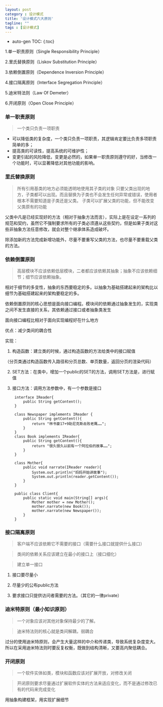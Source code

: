 ```yaml
---
layout: post
category : 设计模式
title: '设计模式六大原则'
tagline: ""
tags : [设计模式]
---
```


* auto-gen TOC:
{:toc}

1.单一职责原则（Single Responsibility Principle）

2.里氏替换原则（Liskov Substitution Principle）

3.依赖倒置原则（Dependence Inversion Principle）

4.接口隔离原则（Interface Segregation Principle）

5.迪米特法则（Law Of Demeter）

6.开闭原则（Open Close Principle）

<!--break-->

### 单一职责原则

> 一个类只负责一项职责

- 可以降低类的复杂度，一个类只负责一项职责，其逻辑肯定要比负责多项职责简单的多；
- 提高类的可读性，提高系统的可维护性；
- 变更引起的风险降低，变更是必然的，如果单一职责原则遵守的好，当修改一个功能时，可以显著降低对其他功能的影响。

### 里氏替换原则

> 所有引用基类的地方必须能透明地使用其子类的对象
> 只要父类出现的地方，子类都可以出现。而且替换为子类也不会发生任何异常或错误，使用者根本不需要知道是子类还是父类。
> 子类可以扩展父类的功能，但不能改变父类原有的功能

父类中凡是已经实现好的方法（相对于抽象方法而言），实际上是在设定一系列的规范和契约，虽然它不强制要求所有的子类必须遵从这些契约，但是如果子类对这些非抽象方法任意修改，就会对整个继承体系造成破坏。

除添加新的方法完成新增功能外，尽量不要重写父类的方法，也尽量不要重载父类的方法。

### 依赖倒置原则

> 高层模块不应该依赖低层模块，二者都应该依赖其抽象；抽象不应该依赖细节；细节应该依赖抽象。

相对于细节的多变性，抽象的东西要稳定的多。以抽象为基础搭建起来的架构比以细节为基础搭建起来的架构要稳定的多。

依赖倒置原则的核心思想是面向接口编程。模块间的依赖通过抽象发生的，实现类之间不发生直接的关系，其依赖通过接口或者抽象类发生

面向接口编程比相对于面向实现编程好在什么地方

优点：减少类间的耦合性

实现：

1. 构造函数：建立类的时候，通过构造函数的方法给类中的接口赋值

（分页类通过构造函数传入路径和分页总数、单页数量，返回分页的渲染代码）

2. SET方法：在类中，增加一个public的SET的方法，调用SET方法是，进行赋值

3. 接口方法：调用方法参数中，有一个参数是接口


        interface IReader{  
            public String getContent();  
        }

        class Newspaper implements IReader {  
            public String getContent(){  
                return "林书豪17+9助尼克斯击败老鹰……";  
            }  
        }  
        class Book implements IReader{  
            public String getContent(){  
                return "很久很久以前有一个阿拉伯的故事……";  
            }  
        }  
          
        class Mother{  
            public void narrate(IReader reader){  
                System.out.println("妈妈开始讲故事");  
                System.out.println(reader.getContent());  
            }  
        }  
          
        public class Client{  
            public static void main(String[] args){  
                Mother mother = new Mother();  
                mother.narrate(new Book());  
                mother.narrate(new Newspaper());  
            }  
        } 


### 接口隔离原则

> 客户端不应该依赖它不需要的接口（需要什么接口就提供什么接口）

> 类间的依赖关系应该建立在最小的接口上（接口细化）

> 建立单一接口

1. 接口要尽量小

2. 尽量少的公布public方法

3. 要求接口只提供访问者需要的方法。（其它的一律private）

### 迪米特原则（最小知识原则）

> 一个对象应该对其他对象保持最少的了解。

> 迪米特法则的核心就是类间解耦，弱耦合

过分的使用迪米特原则，会产生大量这样的中介和传递类，导致系统复杂度变大。所以在采用迪米特法则时要反复权衡，既做到结构清晰，又要高内聚低耦合。

### 开闭原则

> 一个软件实体如类，模块和函数应该对扩展开放，对修改关闭

> 开闭原则要求尽量通过扩展软件实体的方法来适应变化，而不是通过修改已有的代码来完成变化

用抽象构建框架，用实现扩展细节